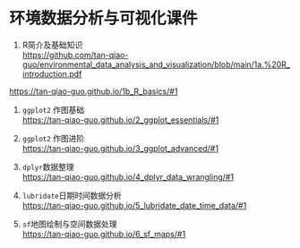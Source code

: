 # 环境数据分析与可视化课件

1. R简介及基础知识  
https://github.com/tan-qiao-guo/environmental_data_analysis_and_visualization/blob/main/1a.%20R_introduction.pdf

https://tan-qiao-guo.github.io/1b_R_basics/#1  

1. `ggplot2` 作图基础  
https://tan-qiao-guo.github.io/2_ggplot_essentials/#1

1. `ggplot2` 作图进阶  
  https://tan-qiao-guo.github.io/3_ggplot_advanced/#1
  
1. `dplyr`数据整理  
https://tan-qiao-guo.github.io/4_dplyr_data_wrangling/#1

1. `lubridate`日期时间数据分析  
https://tan-qiao-guo.github.io/5_lubridate_date_time_data/#1

1. `sf`地图绘制与空间数据处理  
https://tan-qiao-guo.github.io/6_sf_maps/#1
